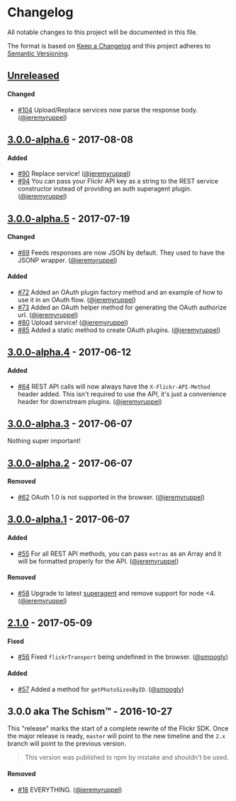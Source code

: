 # Changelog

All notable changes to this project will be documented in this file.

The format is based on [Keep a Changelog](http://keepachangelog.com/en/1.0.0/)
and this project adheres to [Semantic Versioning](http://semver.org/spec/v2.0.0.html).

## [Unreleased]

#### Changed

- [#104] Upload/Replace services now parse the response body. ([@jeremyruppel])

## [3.0.0-alpha.6] - 2017-08-08

#### Added

- [#90] Replace service! ([@jeremyruppel])
- [#94] You can pass your Flickr API key as a string to the REST service constructor instead of providing an auth superagent plugin. ([@jeremyruppel])

## [3.0.0-alpha.5] - 2017-07-19

#### Changed

- [#69] Feeds responses are now JSON by default. They used to have the JSONP wrapper. ([@jeremyruppel])

#### Added

- [#72] Added an OAuth plugin factory method and an example of how to use it in an OAuth flow. ([@jeremyruppel])
- [#73] Added an OAuth helper method for generating the OAuth authorize url. ([@jeremyruppel])
- [#80] Upload service! ([@jeremyruppel])
- [#85] Added a static method to create OAuth plugins. ([@jeremyruppel])

## [3.0.0-alpha.4] - 2017-06-12

#### Added

- [#64] REST API calls will now always have the `X-Flickr-API-Method` header added. This isn't required to use the API, it's just a convenience header for downstream plugins. ([@jeremyruppel])

## [3.0.0-alpha.3] - 2017-06-07

Nothing super important!

## [3.0.0-alpha.2] - 2017-06-07

#### Removed

- [#62] OAuth 1.0 is not supported in the browser. ([@jeremyruppel])

## [3.0.0-alpha.1] - 2017-06-07

#### Added

- [#55] For all REST API methods, you can pass `extras` as an Array and it will be formatted properly for the API. ([@jeremyruppel])

#### Removed

- [#58] Upgrade to latest [superagent] and remove support for node <4. ([@jeremyruppel])

## [2.1.0] - 2017-05-09

#### Fixed

- [#56] Fixed `flickrTransport` being undefined in the browser. ([@smoogly])

#### Added

- [#57] Added a method for `getPhotoSizesByID`. ([@smoogly])

## 3.0.0 aka The Schism™ - 2016-10-27

This "release" marks the start of a complete rewrite of the Flickr SDK. Once the major release is ready, `master` will point to the new timeline and the `2.x` branch will point to the previous version.

> This version was published to npm by mistake and shouldn't be used.

#### Removed

- [#18] EVERYTHING. ([@jeremyruppel])

<!-- contributors -->

[@jeremyruppel]: https://github.com/jeremyruppel
[@smoogly]: https://github.com/smoogly

<!-- releases -->

[2.1.0]: https://github.com/flickr/flickr-sdk/compare/v2.0.1...v2.1.0
[3.0.0-alpha.1]: https://github.com/flickr/flickr-sdk/compare/v3.0.0...v3.0.0-alpha.1
[3.0.0-alpha.2]: https://github.com/flickr/flickr-sdk/compare/v3.0.0-alpha.1...v3.0.0-alpha.2
[3.0.0-alpha.3]: https://github.com/flickr/flickr-sdk/compare/v3.0.0-alpha.2...v3.0.0-alpha.3
[3.0.0-alpha.4]: https://github.com/flickr/flickr-sdk/compare/v3.0.0-alpha.3...v3.0.0-alpha.4
[3.0.0-alpha.5]: https://github.com/flickr/flickr-sdk/compare/v3.0.0-alpha.4...v3.0.0-alpha.5
[3.0.0-alpha.6]: https://github.com/flickr/flickr-sdk/compare/v3.0.0-alpha.5...v3.0.0-alpha.6
[Unreleased]: https://github.com/flickr/flickr-sdk/compare/v3.0.0-alpha.6...next

<!-- pull requests -->

[#18]: https://github.com/flickr/flickr-sdk/pull/18
[#56]: https://github.com/flickr/flickr-sdk/pull/56
[#55]: https://github.com/flickr/flickr-sdk/pull/55
[#57]: https://github.com/flickr/flickr-sdk/pull/57
[#58]: https://github.com/flickr/flickr-sdk/pull/58
[#62]: https://github.com/flickr/flickr-sdk/pull/62
[#64]: https://github.com/flickr/flickr-sdk/pull/64
[#69]: https://github.com/flickr/flickr-sdk/pull/69
[#72]: https://github.com/flickr/flickr-sdk/pull/72
[#73]: https://github.com/flickr/flickr-sdk/pull/73
[#80]: https://github.com/flickr/flickr-sdk/pull/80
[#85]: https://github.com/flickr/flickr-sdk/pull/85
[#90]: https://github.com/flickr/flickr-sdk/pull/90
[#94]: https://github.com/flickr/flickr-sdk/pull/94
[#104]: https://github.com/flickr/flickr-sdk/pull/104

<!-- other links -->

[superagent]: https://github.com/visionmedia/superagent
